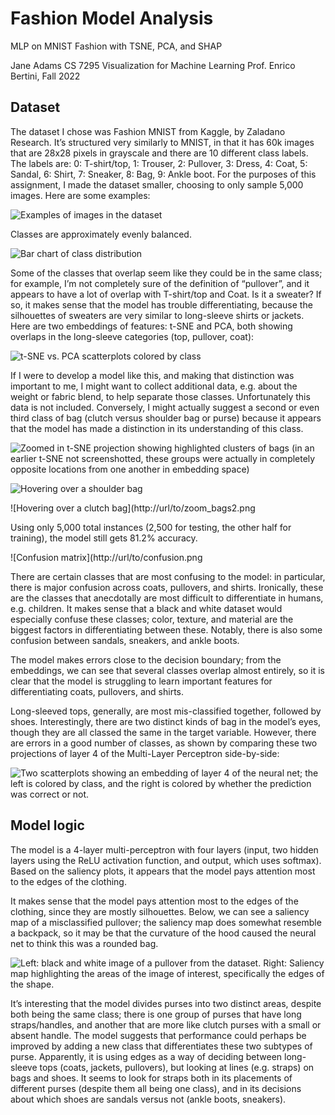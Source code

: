# Fashion Model Analysis
MLP on MNIST Fashion with TSNE, PCA, and SHAP

Jane Adams
CS 7295 Visualization for Machine Learning
Prof. Enrico Bertini, Fall 2022

## Dataset

The dataset I chose was Fashion MNIST from Kaggle, by Zaladano Research. It’s structured very similarly to MNIST, in that it has 60k images that are 28x28 pixels in grayscale and there are 10 different class labels. The labels are: 0: T-shirt/top, 1: Trouser, 2: Pullover, 3: Dress, 4: Coat, 5: Sandal, 6: Shirt, 7: Sneaker, 8: Bag, 9: Ankle boot. For the purposes of this assignment, I made the dataset smaller, choosing to only sample 5,000 images. Here are some examples:

![Examples of images in the dataset](http://url/to/examples.png)

Classes are approximately evenly balanced.

![Bar chart of class distribution](http://url/to/distribution.png)

Some of the classes that overlap seem like they could be in the same class; for example, I’m not completely sure of the definition of “pullover”, and it appears to have a lot of overlap with T-shirt/top and Coat. Is it a sweater? If so, it makes sense that the model has trouble differentiating, because the silhouettes of sweaters are very similar to long-sleeve shirts or jackets. Here are two embeddings of features: t-SNE and PCA, both showing overlaps in the long-sleeve categories (top, pullover, coat):


![t-SNE vs. PCA scatterplots colored by class](http://url/to/tsne_v_pca.png)

If I were to develop a model like this, and making that distinction was important to me, I might want to collect additional data, e.g. about the weight or fabric blend, to help separate those classes. Unfortunately this data is not included. Conversely, I might actually suggest a second or even third class of bag (clutch versus shoulder bag or purse) because it appears that the model has made a distinction in its understanding of this class.

![Zoomed in t-SNE projection showing highlighted clusters of bags (in an earlier t-SNE not screenshotted, these groups were actually in completely opposite locations from one another in embedding space)](http://url/to/zoom_bags.png)

![Hovering over a shoulder bag](http://url/to/zoom_bags1.png)

![Hovering over a clutch bag](http://url/to/zoom_bags2.png

Using only 5,000 total instances (2,500 for testing, the other half for training), the model still gets 81.2% accuracy. 

![Confusion matrix](http://url/to/confusion.png

There are certain classes that are most confusing to the model: in particular, there is major confusion across coats, pullovers, and shirts. Ironically, these are the classes that anecdotally are most difficult to differentiate in humans, e.g. children. It makes sense that a black and white dataset would especially confuse these classes; color, texture, and material are the biggest factors in differentiating between these. Notably, there is also some confusion between sandals, sneakers, and ankle boots.

The model makes errors close to the decision boundary; from the embeddings, we can see that several classes overlap almost entirely, so it is clear that the model is struggling to learn important features for differentiating coats, pullovers, and shirts.

Long-sleeved tops, generally, are most mis-classified together, followed by shoes. Interestingly, there are two distinct kinds of bag in the model’s eyes, though they are all classed the same in the target variable. However, there are errors in a good number of classes, as shown by comparing these two projections of layer 4 of the Multi-Layer Perceptron side-by-side:


![Two scatterplots showing an embedding of layer 4 of the neural net; the left is colored by class, and the right is colored by whether the prediction was correct or not.](http://url/to/mlp.png)

## Model logic

The model is a 4-layer multi-perceptron with four layers (input, two hidden layers using the ReLU activation function, and output, which uses softmax). Based on the saliency plots, it appears that the model pays attention most to the edges of the clothing. 

It makes sense that the model pays attention most to the edges of the clothing, since they are mostly silhouettes. Below, we can see a saliency map of a misclassified pullover; the saliency map does somewhat resemble a backpack, so it may be that the curvature of the hood caused the neural net to think this was a rounded bag.

![Left: black and white image of a pullover from the dataset. Right: Saliency map highlighting the areas of the image of interest, specifically the edges of the shape.](http://url/to/saliency.png)

It’s interesting that the model divides purses into two distinct areas, despite both being the same class; there is one group of purses that have long straps/handles, and another that are more like clutch purses with a small or absent handle. The model suggests that performance could perhaps be improved by adding a new class that differentiates these two subtypes of purse. Apparently, it is using edges as a way of deciding between long-sleeve tops (coats, jackets, pullovers), but looking at lines (e.g. straps) on bags and shoes. It seems to look for straps both in its placements of different purses (despite them all being one class), and in its decisions about which shoes are sandals versus not (ankle boots, sneakers).
